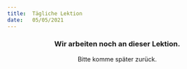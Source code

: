 ```yaml
---
title:  Tägliche Lektion
date:   05/05/2021
---
```


### <center>Wir arbeiten noch an dieser Lektion.</center>
<center>Bitte komme später zurück.</center>
